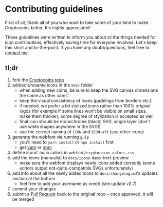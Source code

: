 # Contributing guidelines

First of all, thank all of you who want to take some of your time to make Cryptocoins better. It's highly appreciated!

These guidelines were written to inform you about all the things needed for icon contributions, effectively saving time for everyone involved. Let's keep this short and to-the-point. If you have any doubt/questions, feel free to [contact me](https://allien.work).


## tl;dr

1. fork the [Cryptocoins repo](https://github.com/AllienWorks/cryptocoins)
2. add/edit/rename icons in the `SVG/` folder
   - when adding new coins, be sure to keep the SVG canvas dimensions the same as other icons'
   - keep the visual consistency of icons (paddings from borders etc.)
   - if needed, we prefer a bit stylized icons rather than 100% original logos (for example if some lines won't be visible on small sizes, make them thicker); some degree of stylization is accepted as well
   - final icon should be monochrome (black) SVG, single layer (don't use white shapes anywhere in the SVG!)
   - use the correct naming of `ICON` and `ICON-alt` (see other icons)
3. generate the webfont via running `gulp`
   - you'll need to `yarn install` or `npm install` first
   - get [yarn](https://yarnpkg.com/en/) or [npm](https://www.npmjs.com/)
4. define icons' main colors in `webfont/cryptocoins-colors.css`
5. add the icons (manually) to `docs/icons-demo.html` preview
   - make sure the webfont displays newly icons added correctly (some editors output not-quite-compatible SVGs unfortunately)
6. add info about all the newly added icons to `docs/changelog.md`'s updates section at the bottom
   - feel free to add your username as credit (see update v2.7)
7. commit your changes
8. submit a [Pull Request](https://github.com/AllienWorks/cryptocoins/compare) back to the original repo – once approved, it will be merged
